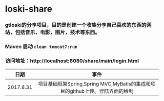 # loski-share

### gtloski的分享项目，目的是创建一个收集分享自己喜欢的东西的网站，包括音乐，电影，图片，技术等东西。

### Maven 启动 `clean tomcat7:run`
	
### 访问地址：http://localhost:8080/share/main/login.html

|日期	       | 事件	     |
| ------------- |:-------------:|
| 2017.8.31      | 项目基础框架Spring,Spring MVC,MyBatis的集成和项目的github上传。登陆界面的绘制 |
